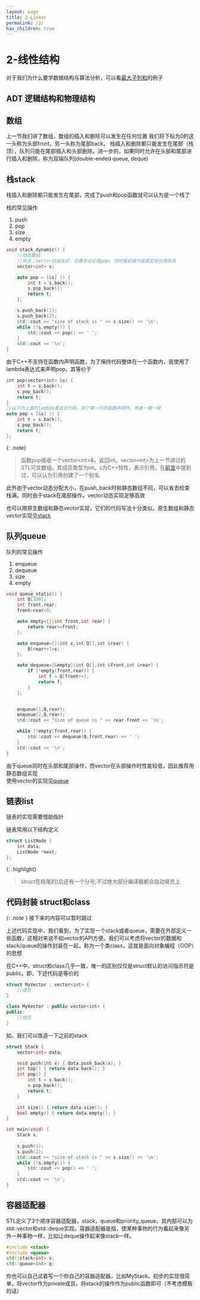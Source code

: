 ```yaml
---
layout: page
title: 2-Linear
permalink: /2/
has_children: true
---
```


# 2-线性结构

对于我们为什么要学数据结构与算法分析，可以看[最大子列和](MaxSubseqSum.md)的例子

## ADT 逻辑结构和物理结构

## 数组

上一节我们讲了数组，数组的插入和删除可以发生在任何位置
我们将下标为0的这一头称为头部front，另一头称为尾部back。
栈插入和删除都只能发生在尾部（栈顶），队列只能在尾部插入和头部删除。进一步的，如果同时允许在头部和尾部进行插入和删除，称为双端队列(double-ended queue, deque)

## 栈stack

栈插入和删除都只能发生在尾部，完成了push和pop函数就可以认为是一个栈了

栈的常见操作

1. push
2. pop
3. size
4. empty

```cpp
void stack_dynamic() {
    //动态数组
    //优点：vector封装友好，仅需手动实现pop; 同时尾部操作底层实现也很高效
    vector<int> s;

    auto pop = [&s] () {
        int t = s.back();
        s.pop_back();
        return t;
    };

    s.push_back(1);
    s.push_back(2);
    std::cout << "size of stack is " << s.size() << '\n';
    while (!s.empty()) {
        std::cout << pop() << ' ';
    }
    std::cout << '\n';
}
```

由于C++不支持在函数内声明函数，为了保持代码整体在一个函数内，我使用了lambda表达式来声明pop，其等价于
```cpp
int pop(vector<int> &s) {
    int t = s.back();
    s.pop_back();
    return t;
}
//以下为上面的lambda表达式代码，除了第一行的函数声明外，两者一模一样
auto pop = [&s] () {
    int t = s.back();
    s.pop_back();
    return t;
};
```

{: .note}
> 函数pop接收一个vector\<int>&，返回int。vector\<int>为上一节讲过的STL可变数组，其成员类型为int。`&`为C++特性，表示引用，在[前言](../0-Preface/ii.C++基础语法.md)中提到过，可以认为引用创建了一个别名

此外由于vector动态分配大小，在push_back时和静态数组不同，可以省去检查栈满。同时由于stack在尾部操作，vector动态实现足够高效

也可以用原生数组和静态vector实现，它们的代码写法十分类似。原生数组和静态vector实现见[stack](stack.cpp)

## 队列queue

队列的常见操作

1. enqueue
2. dequeue
3. size
4. empty

```cpp
void queue_static() {
    int Q[100];
    int front,rear;
    front=rear=0;

    auto empty=[](int front,int rear) {
        return rear<=front;
    };

    auto enqueue=[](int x,int Q[],int &rear) {
        Q[rear++]=x;
    };

    auto dequeue=[&empty](int Q[],int &front,int &rear) {
        if (!empty(front,rear)) {
            int f = Q[front++];
            return f;
        }
    };


    enqueue(1,Q,rear);
    enqueue(2,Q,rear);
    std::cout << "size of queue is " << rear-front << '\n';

    while (!empty(front,rear)) {
        std::cout << dequeue(Q,front,rear) << ' ';
    }
    std::cout << '\n';
}
```

由于queue同时在头部和尾部操作，而vector在头部操作时性能较低，因此推荐用静态数组实现  
使用vector的实现见[queue](queue.cpp)

## 链表list

链表的实现需要借助指针

链表常用以下结构定义
```cpp
struct ListNode {
    int data;
    ListNode *next;
};
```
{: .highlight}
> struct在结尾的}后还有一个分号;不过绝大部分编译器都会自动填充上

## 代码封装 struct和class

{: .note }
接下来的内容可以暂时跳过  

上述代码实现中，我们看到，为了实现一个stack或者queue，需要在外部定义一些函数，这相对来说不如vector的API方便。我们可以考虑将vector的数据和stack/queue的操作封装在一起，称为一个类class，这就是面向对象编程（OOP）的思想

在C++中，struct和class几乎一致，唯一的区别仅仅是struct默认的访问指示符是public。即，下述代码是等价的
```cpp
struct MyVector : vector<int> {
    //成员
}

class MyVector : public vector<int> {
public:
    //成员
}
```

如，我们可以改造一下之前的stack
```cpp
struct Stack {
    vector<int> data;

    void push(int x) { data.push_back(x); }
    int top() { return data.back(); }
    int pop() {
        int t = s.back();
        s.pop_back();
        return t;
    }

    int size() { return data.size(); }
    bool empty() { return data.empty(); }
}

int main(void) {
    Stack s;
    
    s.push(1);
    s.push(2);
    std::cout << "size of stack is " << s.size() << '\n';
    while (!s.empty()) {
        std::cout << pop() << ' ';
    }
    std::cout << '\n';
}
```

## 容器适配器

STL定义了3个顺序容器适配器，stack，queue和priority_queue，其内部可以为std::vector和std::deque实现。容器适配器是指，使某种事物的行为看起来像另外一种事物一样，比如让deque操作起来像stack一样。

```cpp
#include <stack>
#include <queue>
std::stack<int> s;
std::queue<int> q;
```

你也可以自己试着写一个你自己的容器适配器，比如MyStack。初步的实现很简单，将vector作为private成员，将stack的操作作为public函数即可（不考虑模板的话）